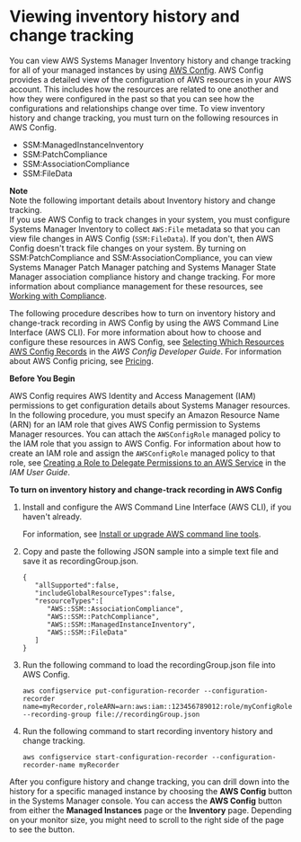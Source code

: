 # Viewing inventory history and change tracking<a name="sysman-inventory-history"></a>

You can view AWS Systems Manager Inventory history and change tracking for all of your managed instances by using [AWS Config](https://docs.aws.amazon.com/config/latest/developerguide/)\. AWS Config provides a detailed view of the configuration of AWS resources in your AWS account\. This includes how the resources are related to one another and how they were configured in the past so that you can see how the configurations and relationships change over time\. To view inventory history and change tracking, you must turn on the following resources in AWS Config\. 
+ SSM:ManagedInstanceInventory
+ SSM:PatchCompliance
+ SSM:AssociationCompliance
+ SSM:FileData

**Note**  
Note the following important details about Inventory history and change tracking\.  
If you use AWS Config to track changes in your system, you must configure Systems Manager Inventory to collect `AWS:File` metadata so that you can view file changes in AWS Config \(`SSM:FileData`\)\. If you don't, then AWS Config doesn't track file changes on your system\.
By turning on SSM:PatchCompliance and SSM:AssociationCompliance, you can view Systems Manager Patch Manager patching and Systems Manager State Manager association compliance history and change tracking\. For more information about compliance management for these resources, see [Working with Compliance](sysman-compliance-about.md)\. 

The following procedure describes how to turn on inventory history and change\-track recording in AWS Config by using the AWS Command Line Interface \(AWS CLI\)\. For more information about how to choose and configure these resources in AWS Config, see [Selecting Which Resources AWS Config Records](https://docs.aws.amazon.com/config/latest/developerguide/select-resources.html) in the *AWS Config Developer Guide*\. For information about AWS Config pricing, see [Pricing](https://aws.amazon.com/config/pricing/)\.

**Before You Begin**

AWS Config requires AWS Identity and Access Management \(IAM\) permissions to get configuration details about Systems Manager resources\. In the following procedure, you must specify an Amazon Resource Name \(ARN\) for an IAM role that gives AWS Config permission to Systems Manager resources\. You can attach the `AWSConfigRole` managed policy to the IAM role that you assign to AWS Config\. For information about how to create an IAM role and assign the `AWSConfigRole` managed policy to that role, see [Creating a Role to Delegate Permissions to an AWS Service](https://docs.aws.amazon.com/IAM/latest/UserGuide/id_roles_create_for-service.html) in the *IAM User Guide*\. 

**To turn on inventory history and change\-track recording in AWS Config**

1. Install and configure the AWS Command Line Interface \(AWS CLI\), if you haven't already\.

   For information, see [Install or upgrade AWS command line tools](getting-started-cli.md)\.

1. Copy and paste the following JSON sample into a simple text file and save it as recordingGroup\.json\.

   ```
   {
      "allSupported":false,
      "includeGlobalResourceTypes":false,
      "resourceTypes":[
         "AWS::SSM::AssociationCompliance",
         "AWS::SSM::PatchCompliance",
         "AWS::SSM::ManagedInstanceInventory",
         "AWS::SSM::FileData"
      ]
   }
   ```

1. Run the following command to load the recordingGroup\.json file into AWS Config\.

   ```
   aws configservice put-configuration-recorder --configuration-recorder name=myRecorder,roleARN=arn:aws:iam::123456789012:role/myConfigRole --recording-group file://recordingGroup.json
   ```

1. Run the following command to start recording inventory history and change tracking\.

   ```
   aws configservice start-configuration-recorder --configuration-recorder-name myRecorder
   ```

After you configure history and change tracking, you can drill down into the history for a specific managed instance by choosing the **AWS Config** button in the Systems Manager console\. You can access the **AWS Config** button from either the **Managed Instances** page or the **Inventory** page\. Depending on your monitor size, you might need to scroll to the right side of the page to see the button\.